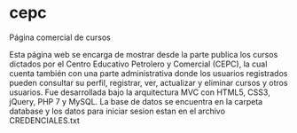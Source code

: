 # cepc
Página comercial de cursos

Esta página web se encarga de mostrar desde la parte publica los cursos dictados por el Centro Educativo Petrolero y Comercial (CEPC), la cual cuenta también con una parte administrativa donde los usuarios registrados pueden consultar su perfil, registrar, ver, actualizar y eliminar cursos y otros usuarios. Fue desarrollada bajo la arquitectura MVC con HTML5, CSS3, jQuery, PHP 7 y MySQL. La base de datos se encuentra en la carpeta database y los datos para iniciar sesion estan en el archivo CREDENCIALES.txt
